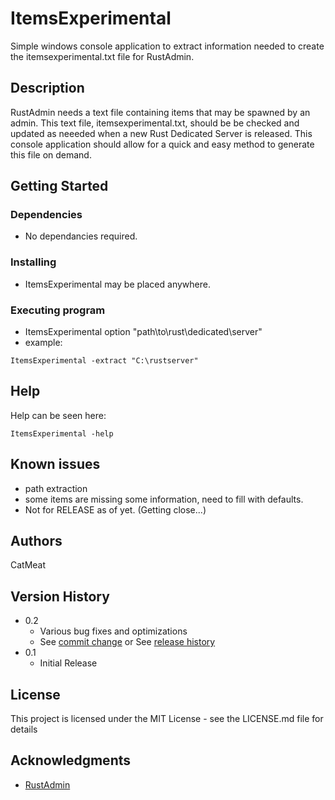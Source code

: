 ﻿# ItemsExperimental

Simple windows console application to extract information needed to create the itemsexperimental.txt file for RustAdmin.

## Description

RustAdmin needs a text file containing items that may be spawned by an admin. This text file, itemsexperimental.txt, should be be checked and updated as neeeded when a new Rust Dedicated Server is released. This console application should allow for a quick and easy method to generate this file on demand.

## Getting Started

### Dependencies

* No dependancies required.

### Installing

* ItemsExperimental may be placed anywhere.

### Executing program

* ItemsExperimental option "path\to\rust\dedicated\server"
* example: 
```
ItemsExperimental -extract "C:\rustserver"
```

## Help

Help can be seen here:
```
ItemsExperimental -help
```

## Known issues

* path extraction
* some items are missing some information, need to fill with defaults.
* Not for RELEASE as of yet. (Getting close...)


## Authors

CatMeat

## Version History

* 0.2
    * Various bug fixes and optimizations
    * See [commit change]() or See [release history]()
* 0.1
    * Initial Release

## License

This project is licensed under the MIT License - see the LICENSE.md file for details

## Acknowledgments

* [RustAdmin](https://www.rustadmin.com/)